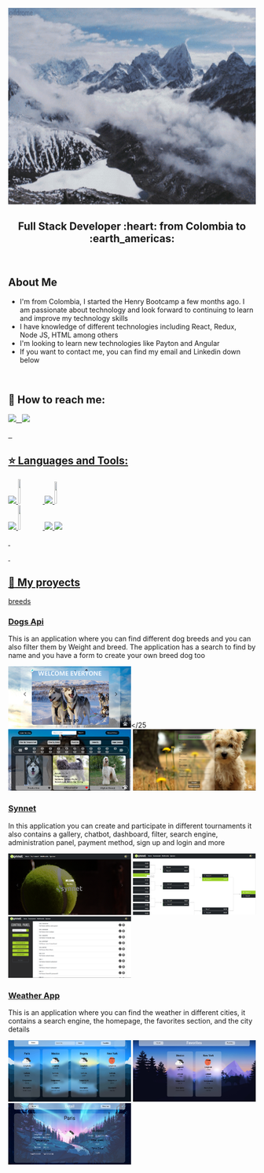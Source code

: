 <code><img width="800px" height="400px" src="https://github.com/DF27ARTS/Fernando_Rojas/blob/main/assets/gifntext-gif.gif"></code>

<h2 align="center">
Full Stack Developer :heart: from Colombia to :earth_americas:
</h2>

&nbsp;&nbsp;

<p>
 <h2> About Me </h2>
 <ul>
   <li> I'm from Colombia, I started the Henry Bootcamp a few months ago. I am passionate about technology and look forward to continuing to learn and improve my technology skills </li>
   <li> I have knowledge of different technologies including React, Redux, Node JS, HTML among others </li>
   <li> I'm looking to learn new technologies like Payton and Angular </li>
   <li> If you want to contact me, you can find my email and Linkedin down below </li>
 </ul>
</p>

&nbsp;

## :paperclip: How to reach me:

<span >
<a href="https://www.linkedin.com/in/diego-fernando-rojas-carrillo-full-stack-developer/" ><img width="5%" src="https://github.com/WanCirone/wancirone/blob/main/logos/linkedin-icon.png"> &nbsp;
</span><a href="mailto:diego27Fernando72@gmail.com" ><img width="5%" src="https://github.com/WanCirone/wancirone/blob/main/logos/gmail-icon%20green.png">
</span>
 
 
&nbsp;&nbsp;

## :star: Languages and Tools:

<p>
  <code><img width="10%" src="https://www.vectorlogo.zone/logos/w3_html5/w3_html5-ar21.svg"></code>
  <code><img width="10%" height="50px" src="https://github.com/WanCirone/wancirone/blob/main/logos/javascript-1.svg"></code>
  <code><img width="10%" src="https://www.vectorlogo.zone/logos/git-scm/git-scm-ar21.svg"></code>
  <code><img width="10%" height="45" src="https://cdn.worldvectorlogo.com/logos/redux.svg"></code>
  <br />
  <code><img width="10%" src="https://www.vectorlogo.zone/logos/nodejs/nodejs-ar21.svg"></code>
  <code><img  width="10%" height="50px" src="https://github.com/WanCirone/wancirone/blob/main/logos/expressjs.svg"></code>
  <code><img width="10%" src="https://www.vectorlogo.zone/logos/postgresql/postgresql-ar21.svg"></code>
  <code><img width="10%" src="https://www.vectorlogo.zone/logos/sequelizejs/sequelizejs-ar21.svg"></code>
  <br />
</p>

&nbsp;

&nbsp;

## :pushpin: My proyects

breeds

<p>
  <a href="https://henry-pi-dogs-d26rn64ql-df27arts.vercel.app/">
    <h3> Dogs Api </h3>
  </a>
  <p> This is an application where you can find different dog breeds and you can also filter them by Weight and breed. 
  The application has a search to find by name and you have a form to create your own breed dog too </p>
  
  <a><img width="250px" height="125px" src="https://github.com/DF27ARTS/Fernando_Rojas/blob/main/images/app_dogs1.png"></25
  <a><img width="250px" height="125px" src="https://github.com/DF27ARTS/Fernando_Rojas/blob/main/images/app_dogs2.png"></a>
  <a><img width="250px" height="125px" src="https://github.com/DF27ARTS/Fernando_Rojas/blob/main/images/app_dogs4.png"></a>
</p>
<p>
  <a href="https://proyecto-final-rho-three.vercel.app/">
    <h3> Synnet </h3>
  <a>
  <p>In this application you can create and participate in different tournaments it also contains a gallery, chatbot, dashboard,
  filter, search engine, administration panel, payment method, sign up and login and more</p>
  
  <a><img width="250px" height="125px" src="https://github.com/DF27ARTS/Fernando_Rojas/blob/main/images/synnet_image1.png"></a>
  <a><img width="250px" height="125px" src="https://github.com/DF27ARTS/Fernando_Rojas/blob/main/images/synnet_image4.png"></a>
  <a><img width="250px" height="125px" src="https://github.com/DF27ARTS/Fernando_Rojas/blob/main/images/synnet_image5.png"></a>
</p>
<p>
  <a href="https://weather-app-dusky-phi.vercel.app/">
    <h3> Weather App </h3>
  </a>
  <p>This is an application where you can find the weather in different cities, it contains a search engine, the homepage, the favorites section, and the city details</p>
  
  <a><img width="250px" height="125px" src="https://github.com/DF27ARTS/Fernando_Rojas/blob/main/images/weather_app_img1.jpg"></a>
  <a><img width="250px" height="125px" src="https://github.com/DF27ARTS/Fernando_Rojas/blob/main/images/weather_app_img3.jpg"></a>
  <a><img width="250px" height="125px" src="https://github.com/DF27ARTS/Fernando_Rojas/blob/main/images/weather_app_img6.jpg"></a>
</p>
&nbsp;
